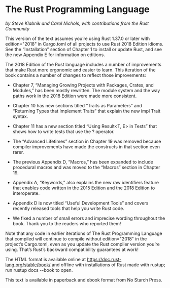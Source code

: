 # The Rust Programming Language

*by Steve Klabnik and Carol Nichols, with contributions from the Rust Community*

This version of the text assumes you’re using Rust 1.37.0 or later with edition="2018" in Cargo.toml of all projects to use Rust 2018 Edition idioms. See the “Installation” section of Chapter 1 to install or update Rust, and see the new Appendix E for information on editions.

The 2018 Edition of the Rust language includes a number of improvements that make Rust more ergonomic and easier to learn. This iteration of the book contains a number of changes to reflect those improvements:

* Chapter 7, “Managing Growing Projects with Packages, Crates, and Modules,” has been mostly rewritten. The module system and the way paths work in the 2018 Edition were made more consistent.

* Chapter 10 has new sections titled “Traits as Parameters” and “Returning Types that Implement Traits” that explain the new impl Trait syntax.

* Chapter 11 has a new section titled “Using Result<T, E> in Tests” that shows how to write tests that use the ? operator.

* The “Advanced Lifetimes” section in Chapter 19 was removed because compiler improvements have made the constructs in that section even rarer.

* The previous Appendix D, “Macros,” has been expanded to include procedural macros and was moved to the “Macros” section in Chapter 19.

* Appendix A, “Keywords,” also explains the new raw identifiers feature that enables code written in the 2015 Edition and the 2018 Edition to interoperate.

* Appendix D is now titled “Useful Development Tools” and covers recently released tools that help you write Rust code.

* We fixed a number of small errors and imprecise wording throughout the book. Thank you to the readers who reported them!

Note that any code in earlier iterations of The Rust Programming Language that compiled will continue to compile without edition="2018" in the project’s Cargo.toml, even as you update the Rust compiler version you’re using. That’s Rust’s backward compatibility guarantees at work!

The HTML format is available online at https://doc.rust-lang.org/stable/book/ and offline with installations of Rust made with rustup; run rustup docs --book to open.

This text is available in paperback and ebook format from No Starch Press.
